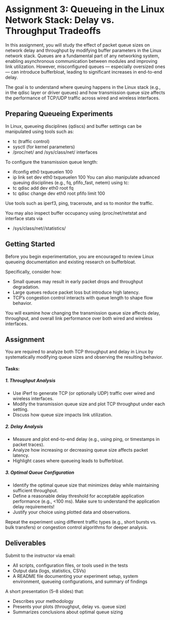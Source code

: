 # Assignment 3: Queueing in the Linux Network Stack: Delay vs. Throughput Tradeoffs

In this assignment, you will study the effect of packet queue sizes on network delay and throughput by modifying buffer parameters in the Linux network stack. Queues are a fundamental part of any networking system, enabling asynchronous communication between modules and improving link utilization. However, misconfigured queues — especially oversized ones — can introduce bufferbloat, leading to significant increases in end-to-end delay.

The goal is to understand where queuing happens in the Linux stack (e.g., in the qdisc layer or driver queues) and how transmission queue size affects the performance of TCP/UDP traffic across wired and wireless interfaces.

## Preparing Queueing Experiments
In Linux, queueing disciplines (qdiscs) and buffer settings can be manipulated using
tools such as:
- tc (traffic control)
- sysctl (for kernel parameters)
- /proc/net/ and /sys/class/net/ interfaces

To configure the transmission queue length:
- ifconfig eth0 txqueuelen 100
- ip link set dev eth0 txqueuelen 100
You can also manipulate advanced queuing disciplines (e.g., fq, pfifo_fast, netem) using
tc:
- tc qdisc add dev eth0 root fq
- tc qdisc change dev eth0 root pfifo limit 100

Use tools such as iperf3, ping, traceroute, and ss to monitor the traffic. 

You may also inspect buffer occupancy using /proc/net/netstat and interface stats via
- /sys/class/net/<iface>/statistics/

## Getting Started
Before you begin experimentation, you are encouraged to review Linux queueing documentation and existing research on bufferbloat. 

Specifically, consider how:
- Small queues may result in early packet drops and throughput degradation.
- Large queues reduce packet loss but introduce high latency.
- TCP’s congestion control interacts with queue length to shape flow behavior.

You will examine how changing the transmission queue size affects delay, throughput, and overall link performance over both wired and wireless interfaces.

## Assignment
You are required to analyze both TCP throughput and delay in Linux by systematically modifying queue sizes and observing the resulting behavior.

#### Tasks:
##### 1. Throughput Analysis
- Use iPerf to generate TCP (or optionally UDP) traffic over wired and wireless interfaces.
- Modify the transmission queue size and plot TCP throughput under each setting.
- Discuss how queue size impacts link utilization.
##### 2. Delay Analysis
- Measure and plot end-to-end delay (e.g., using ping, or timestamps in packet traces).
- Analyze how increasing or decreasing queue size affects packet latency.
- Highlight cases where queueing leads to bufferbloat.
##### 3. Optimal Queue Configuration
- Identify the optimal queue size that minimizes delay while maintaining sufficient throughput.
- Define a reasonable delay threshold for acceptable application performance (e.g., <100 ms). Make sure to understand the application delay requirements!
- Justify your choice using plotted data and observations.

Repeat the experiment using different traffic types (e.g., short bursts vs. bulk transfers) or congestion control algorithms for deeper analysis.

## Deliverables
Submit to the instructor via email:
- All scripts, configuration files, or tools used in the tests
- Output data (logs, statistics, CSVs)
- A README file documenting your experiment setup, system environment, queueing configurations, and summary of findings

A short presentation (5–8 slides) that:
- Describes your methodology
- Presents your plots (throughput, delay vs. queue size)
- Summarizes conclusions about optimal queue sizing